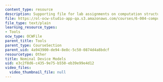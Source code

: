```yaml
---
content_type: resource
description: Supporting file for lab assignments on computation structures.
file: https://ol-ocw-studio-app-qa.s3.amazonaws.com/courses/6-004-computation-structures-spring-2009/e3c2f8d6c4359e75b550eb39e99e4d12_nominal.jsim
file_type: text/plain
learning_resource_types:
- Tools
ocw_type: OCWFile
parent_title: Tools
parent_type: CourseSection
parent_uid: 4a943900-de94-8e8c-5c50-0874d4a8bdcf
resourcetype: Other
title: Nominal Device Models
uid: e3c2f8d6-c435-9e75-b550-eb39e99e4d12
video_files:
  video_thumbnail_file: null
---
```

